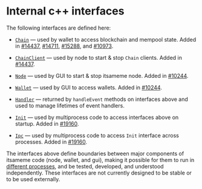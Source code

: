 # Internal c++ interfaces

The following interfaces are defined here:

* [`Chain`](chain.h) — used by wallet to access blockchain and mempool state. Added in [#14437](https://github.com/itsamemedev/ITSAMEME/pull/14437), [#14711](https://github.com/itsamemedev/ITSAMEME/pull/14711), [#15288](https://github.com/itsamemedev/ITSAMEME/pull/15288), and [#10973](https://github.com/itsamemedev/ITSAMEME/pull/10973).

* [`ChainClient`](chain.h) — used by node to start & stop `Chain` clients. Added in [#14437](https://github.com/itsamemedev/ITSAMEME/pull/14437).

* [`Node`](node.h) — used by GUI to start & stop itsameme node. Added in [#10244](https://github.com/itsamemedev/ITSAMEME/pull/10244).

* [`Wallet`](wallet.h) — used by GUI to access wallets. Added in [#10244](https://github.com/itsamemedev/ITSAMEME/pull/10244).

* [`Handler`](handler.h) — returned by `handleEvent` methods on interfaces above and used to manage lifetimes of event handlers.

* [`Init`](init.h) — used by multiprocess code to access interfaces above on startup. Added in [#19160](https://github.com/itsamemedev/ITSAMEME/pull/19160).

* [`Ipc`](ipc.h) — used by multiprocess code to access `Init` interface across processes. Added in [#19160](https://github.com/itsamemedev/ITSAMEME/pull/19160).

The interfaces above define boundaries between major components of itsameme code (node, wallet, and gui), making it possible for them to run in [different processes](../../doc/multiprocess.md), and be tested, developed, and understood independently. These interfaces are not currently designed to be stable or to be used externally.
